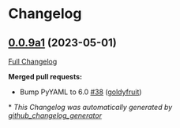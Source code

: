 # Changelog

## [0.0.9a1](https://github.com/OpenVoiceOS/ovos-config/tree/0.0.9a1) (2023-05-01)

[Full Changelog](https://github.com/OpenVoiceOS/ovos-config/compare/V0.0.8...0.0.9a1)

**Merged pull requests:**

- Bump PyYAML to 6.0 [\#38](https://github.com/OpenVoiceOS/ovos-config/pull/38) ([goldyfruit](https://github.com/goldyfruit))



\* *This Changelog was automatically generated by [github_changelog_generator](https://github.com/github-changelog-generator/github-changelog-generator)*
